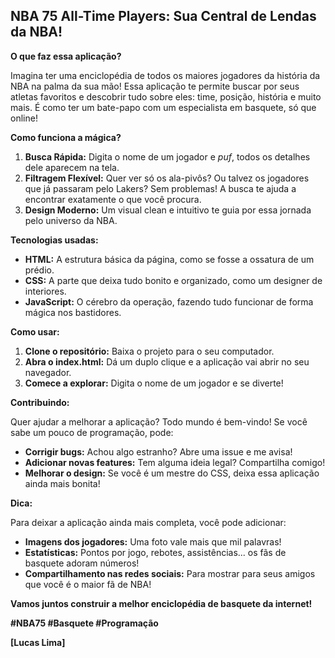 ## **NBA 75 All-Time Players: Sua Central de Lendas da NBA!**

**O que faz essa aplicação?**

Imagina ter uma enciclopédia de todos os maiores jogadores da história da NBA na palma da sua mão! Essa aplicação te permite buscar por seus atletas favoritos e descobrir tudo sobre eles: time, posição, história e muito mais. É como ter um bate-papo com um especialista em basquete, só que online!

**Como funciona a mágica?**

1. **Busca Rápida:** Digita o nome de um jogador e *puf*, todos os detalhes dele aparecem na tela.
2. **Filtragem Flexível:** Quer ver só os ala-pivôs? Ou talvez os jogadores que já passaram pelo Lakers? Sem problemas! A busca te ajuda a encontrar exatamente o que você procura.
3. **Design Moderno:** Um visual clean e intuitivo te guia por essa jornada pelo universo da NBA.

**Tecnologias usadas:**

* **HTML:** A estrutura básica da página, como se fosse a ossatura de um prédio.
* **CSS:** A parte que deixa tudo bonito e organizado, como um designer de interiores.
* **JavaScript:** O cérebro da operação, fazendo tudo funcionar de forma mágica nos bastidores.

**Como usar:**

1. **Clone o repositório:** Baixa o projeto para o seu computador.
2. **Abra o index.html:** Dá um duplo clique e a aplicação vai abrir no seu navegador.
3. **Comece a explorar:** Digita o nome de um jogador e se diverte!

**Contribuindo:**

Quer ajudar a melhorar a aplicação? Todo mundo é bem-vindo! Se você sabe um pouco de programação, pode:

* **Corrigir bugs:** Achou algo estranho? Abre uma issue e me avisa!
* **Adicionar novas features:** Tem alguma ideia legal? Compartilha comigo!
* **Melhorar o design:** Se você é um mestre do CSS, deixa essa aplicação ainda mais bonita!

**Dica:**

Para deixar a aplicação ainda mais completa, você pode adicionar:

* **Imagens dos jogadores:** Uma foto vale mais que mil palavras!
* **Estatísticas:** Pontos por jogo, rebotes, assistências... os fãs de basquete adoram números!
* **Compartilhamento nas redes sociais:** Para mostrar para seus amigos que você é o maior fã de NBA!

**Vamos juntos construir a melhor enciclopédia de basquete da internet!** 

**#NBA75 #Basquete #Programação**

**[Lucas Lima]**
